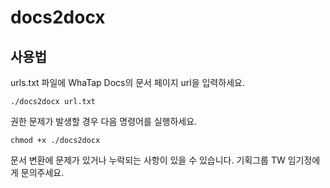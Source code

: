 # docs2docx

## 사용법

urls.txt 파일에 WhaTap Docs의 문서 페이지 url을 입력하세요.

```
./docs2docx url.txt
```

권한 문제가 발생할 경우 다음 명령어를 실행하세요.

```
chmod +x ./docs2docx
```

문서 변환에 문제가 있거나 누락되는 사항이 있을 수 있습니다. 기획그룹 TW 임기정에게 문의주세요.
